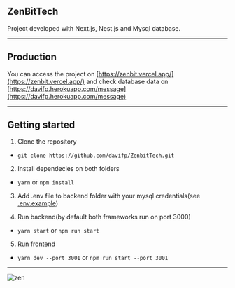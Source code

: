 
## ZenBitTech

Project developed with Next.js, Nest.js and Mysql database.

---

## Production

You can access the project on [https://zenbit.vercel.app/](https://zenbit.vercel.app/)
and check database data on [https://davifp.herokuapp.com/message](https://davifp.herokuapp.com/message)

---

## Getting started

1. Clone the repository

- `git clone https://github.com/davifp/ZenbitTech.git`

2. Install dependecies on both folders

- `yarn` or `npm install`

3. Add .env file to backend folder with your mysql credentials(see [.env.example](https://github.com/davifp/ZenbitTech/blob/main/backend/.env.example))

4. Run backend(by default both frameworks run on port 3000)

- `yarn start` or `npm run start`

5. Run frontend

- `yarn dev --port 3001` or `npm run start --port 3001`

---
![zen](https://user-images.githubusercontent.com/56058239/194929535-0bf57f2f-609b-450a-b9dc-ece8e4b614e8.png)
